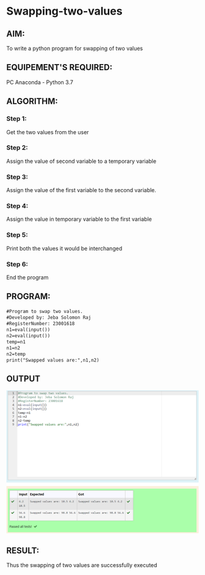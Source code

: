 # Swapping-two-values

## AIM:

To write a python program for swapping of two values

## EQUIPEMENT'S REQUIRED:

PC
Anaconda - Python 3.7

## ALGORITHM:

### Step 1:

Get the two values from the user

### Step 2:

Assign the value of second variable to a temporary variable

### Step 3:

Assign the value of the first variable to the second variable.

### Step 4:

Assign the value in temporary variable to the first variable

### Step 5:

Print both the values it would be interchanged

### Step 6:

End the program

## PROGRAM:

```
#Program to swap two values.
#Developed by: Jeba Solomon Raj
#RegisterNumber: 23001618
n1=eval(input())
n2=eval(input())
temp=n1
n1=n2
n2=temp
print("Swapped values are:",n1,n2)
```

## OUTPUT

![output](outputswap.png)

## RESULT:

Thus the swapping of two values are successfully executed
